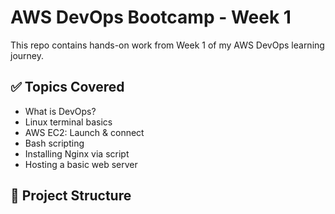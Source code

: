 # AWS DevOps Bootcamp - Week 1

This repo contains hands-on work from Week 1 of my AWS DevOps learning journey.

## ✅ Topics Covered
- What is DevOps?
- Linux terminal basics
- AWS EC2: Launch & connect
- Bash scripting
- Installing Nginx via script
- Hosting a basic web server

## 📁 Project Structure

